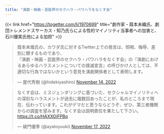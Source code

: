 ```yaml
---
title: "演劇・映画・芸能界のセクハラ・パワハラをなくす会"
---
```


{{< link href="https://togetter.com/li/1970699" title="劇作家・葭本未織氏、劇団トレメンドスサーカス・知乃氏らによる性的マイノリティ当事者への加害と、石川優実氏他による加担" >}}

<blockquote class="twitter-tweet"><p lang="ja" dir="ltr">葭本未熾氏の、カワダ氏に対するTwitter上での発言は、恫喝、侮辱、差別に類するものであり、<br>『演劇・映画・芸能界のセクハラ・パワハラをなくす会』の『演劇におけるあらゆるハラスメントについての撲滅宣言』の呼びかけ人としては、不適切な行為ではないかという意見を演劇関係者として表明します。</p>&mdash; 屋代秀樹 (@hidekiyashiro) <a href="https://twitter.com/hidekiyashiro/status/1592146286547202049?ref_src=twsrc%5Etfw">November 14, 2022</a></blockquote> <script async src="https://platform.twitter.com/widgets.js" charset="utf-8"></script>

<blockquote class="twitter-tweet"><p lang="ja" dir="ltr">なくす会は、ミスジェンダリングに基づいた、セクシャルマイノリティへの深刻なハラスメントが過去に複数回あったことが、私のところまで現在、伝わっています。これがデマだと思うならどうぞ、ぜひ、第三者機関からの調査を望みます。なくす会は説明責任を果たして下さい。<a href="https://t.co/HAXXGiFPBq">https://t.co/HAXXGiFPBq</a></p>&mdash; 綾門優季 (@ayatoyuuki) <a href="https://twitter.com/ayatoyuuki/status/1593129055720988672?ref_src=twsrc%5Etfw">November 17, 2022</a></blockquote> <script async src="https://platform.twitter.com/widgets.js" charset="utf-8"></script>

